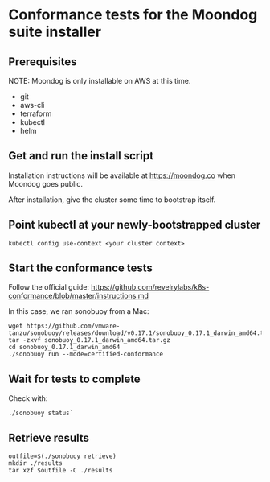 # Conformance tests for the Moondog suite installer

## Prerequisites

NOTE: Moondog is only installable on AWS at this time.

* git
* aws-cli
* terraform
* kubectl
* helm

## Get and run the install script

Installation instructions will be available at https://moondog.co when Moondog goes public.

After installation, give the cluster some time to bootstrap itself.

## Point kubectl at your newly-bootstrapped cluster

```
kubectl config use-context <your cluster context>
```

## Start the conformance tests

Follow the official guide: https://github.com/revelrylabs/k8s-conformance/blob/master/instructions.md

In this case, we ran sonobuoy from a Mac:

```
wget https://github.com/vmware-tanzu/sonobuoy/releases/download/v0.17.1/sonobuoy_0.17.1_darwin_amd64.tar.gz
tar -zxvf sonobuoy_0.17.1_darwin_amd64.tar.gz
cd sonobuoy_0.17.1_darwin_amd64
./sonobuoy run --mode=certified-conformance
```

## Wait for tests to complete

Check with:

```
./sonobuoy status`
```

## Retrieve results

```
outfile=$(./sonobuoy retrieve)
mkdir ./results
tar xzf $outfile -C ./results
```
